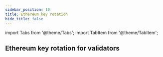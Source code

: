 ```yaml
---
sidebar_position: 10
title: Ethereum key rotation
hide_title: false
---
```


import Tabs from '@theme/Tabs';
import TabItem from '@theme/TabItem';

## Ethereum key rotation for validators
